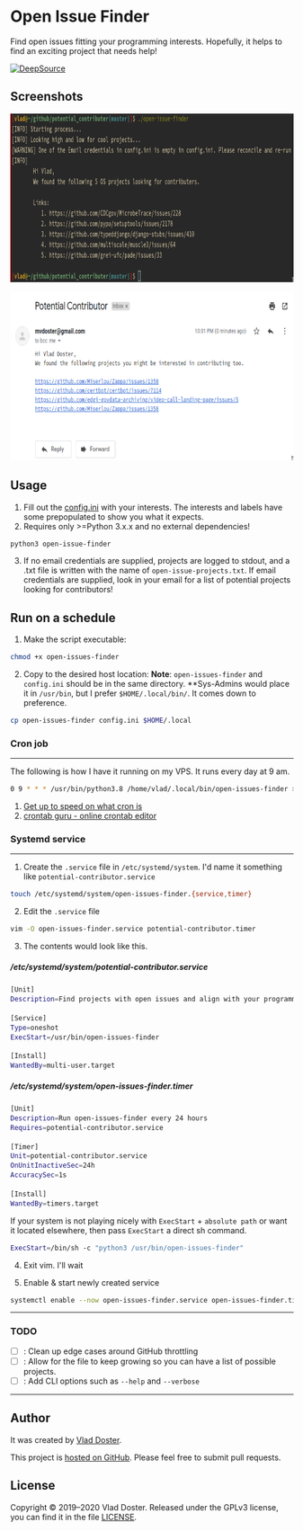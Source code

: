 # Open Issue Finder

Find open issues fitting your programming interests. Hopefully, it helps to find an exciting project that needs help!

[![DeepSource](https://deepsource.io/gh/vladdoster/open-issues-finder.svg/?label=active+issues&show_trend=true)](https://deepsource.io/gh/vladdoster/open-issues-finder/?ref=repository-badge)

## Screenshots

<img src=".repo-assets/stdout_scrot.png"
     data-canonical-src=".repo-assets/stdout_scrot.png"
     width="700"
     height="300" />
     
<img src=".repo-assets/email_scrot.png"
     data-canonical-src=".repo-assets/email_scrot.png"
     width="700"
     height="300" />
     
## Usage

1. Fill out the [config.ini](config.ini) with your interests. The interests and labels have some prepopulated to show you what it expects.
2. Requires only >=Python 3.x.x and no external dependencies!

```bash
python3 open-issue-finder
```

3. If no email credentials are supplied, projects are logged to stdout, and a .txt file is written with the name of `open-issue-projects.txt`.
   If email credentials are supplied, look in your email for a list of potential projects looking for contributors!

## Run on a schedule

1. Make the script executable:

```bash
chmod +x open-issues-finder
```

2. Copy to the desired host location:
   **Note**: `open-issues-finder` and `config.ini` should be in the same directory.
   **Sys-Admins would place it in `/usr/bin`, but I prefer `$HOME/.local/bin/`. It comes down to preference.

```bash
cp open-issues-finder config.ini $HOME/.local
```

### Cron job

----

The following is how I have it running on my VPS. It runs every day at 9 am.

```bash
0 9 * * * /usr/bin/python3.8 /home/vlad/.local/bin/open-issues-finder >/dev/null 2>&1
```

1. [Get up to speed on what cron is](https://wiki.archlinux.org/index.php/Cron)
2. [crontab guru - online crontab editor](https://crontab.guru/)

### Systemd service

----

1. Create the `.service` file in `/etc/systemd/system`. I'd name it something like `potential-contributor.service`

```bash
touch /etc/systemd/system/open-issues-finder.{service,timer}
```

2. Edit the `.service` file

```bash
vim -O open-issues-finder.service potential-contributor.timer
```

3. The contents would look like this.

##### /etc/systemd/system/potential-contributor.service

```bash
[Unit]
Description=Find projects with open issues and align with your programming interests.

[Service]
Type=oneshot
ExecStart=/usr/bin/open-issues-finder

[Install]
WantedBy=multi-user.target
```

##### /etc/systemd/system/open-issues-finder.timer

```bash
[Unit]
Description=Run open-issues-finder every 24 hours
Requires=potential-contributor.service

[Timer]
Unit=potential-contributor.service
OnUnitInactiveSec=24h
AccuracySec=1s

[Install]
WantedBy=timers.target
```

If your system is not playing nicely with `ExecStart` + `absolute path` or want it located elsewhere, then pass `ExecStart` a direct sh command.

```bash
ExecStart=/bin/sh -c "python3 /usr/bin/open-issues-finder"
```

4. Exit vim. I'll wait

5. Enable & start newly created service

```bash
systemctl enable --now open-issues-finder.service open-issues-finder.timer
```

----

### TODO

- [ ] : Clean up edge cases around GitHub throttling
- [ ] : Allow for the file to keep growing so you can have a list of possible projects.
- [ ] : Add CLI options such as `--help` and `--verbose`

----


## Author

It was created by [Vlad Doster](http://vdoster.com).

This project is [hosted on GitHub](https://github.com/vladdoster/open-issues-finder). Please feel free to submit pull requests.

## License

Copyright © 2019–2020 Vlad Doster. Released under the GPLv3 license, you can find it in the file [LICENSE](LICENSE).
